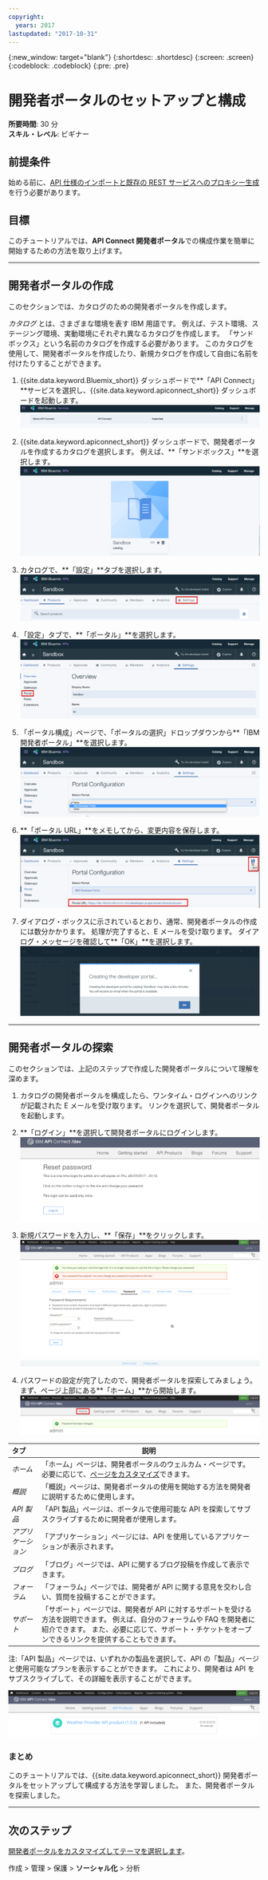 ```yaml
---
copyright:
  years: 2017
lastupdated: "2017-10-31"
---
```


{:new_window: target="blank"}
{:shortdesc: .shortdesc}
{:screen: .screen}
{:codeblock: .codeblock}
{:pre: .pre}

# 開発者ポータルのセットアップと構成
**所要時間**: 30 分  
**スキル・レベル**: ビギナー  

## 前提条件
始める前に、[API 仕様のインポートと既存の REST サービスへのプロキシー生成](tut_rest_landing.html)を行う必要があります。

## 目標
このチュートリアルでは、**API Connect 開発者ポータル**での構成作業を簡単に開始するための方法を取り上げます。 

---

## 開発者ポータルの作成
このセクションでは、カタログのための開発者ポータルを作成します。

*カタログ* とは、さまざまな環境を表す IBM 用語です。 例えば、テスト環境、ステージング環境、実動環境にそれぞれ異なるカタログを作成します。 「サンドボックス」という名前のカタログを作成する必要があります。 このカタログを使用して、開発者ポータルを作成したり、新規カタログを作成して自由に名前を付けたりすることができます。

1. {{site.data.keyword.Bluemix_short}} ダッシュボードで**「API Connect」**サービスを選択し、{{site.data.keyword.apiconnect_short}} ダッシュボードを起動します。
![API Connect サービス](images/11-Bluemix-Dashboard.png)

2. {{site.data.keyword.apiconnect_short}} ダッシュボードで、開発者ポータルを作成するカタログを選択します。 例えば、**「サンドボックス」**を選択します。
![カタログ](images/12-APIC-Dashboard.png)

3. カタログで、**「設定」**タブを選択します。  
  ![カタログの「設定」](images/13-catalog-settings.png)

4. 「設定」タブで、**「ポータル」**を選択します。  
  ![ポータルの構成](images/14-catalog-portal.png)

5. 「ポータル構成」ページで、「ポータルの選択」ドロップダウンから**「IBM 開発者ポータル」**を選択します。
  ![IBM 開発者ポータル](images/15-IBM-developer-portal.png) 

6. **「ポータル URL」**をメモしてから、変更内容を保存します。  
  ![設定の保存](images/16-save-settings.png)
  
7. ダイアログ・ボックスに示されているとおり、通常、開発者ポータルの作成には数分かかります。 処理が完了すると、E メールを受け取ります。 ダイアログ・メッセージを確認して**「OK」**を選択します。  
  ![OK](images/17-OK.png)

---

## 開発者ポータルの探索
このセクションでは、上記のステップで作成した開発者ポータルについて理解を深めます。

1. カタログの開発者ポータルを構成したら、ワンタイム・ログインへのリンクが記載された E メールを受け取ります。 リンクを選択して、開発者ポータルを起動します。

2. **「ログイン」**を選択して開発者ポータルにログインします。
![ログイン](images/22-login.png)

3. 新規パスワードを入力し、**「保存」**をクリックします。  
  ![新規パスワードの入力](images/23-password.png)

4. パスワードの設定が完了したので、開発者ポータルを探索してみましょう。まず、ページ上部にある**「ホーム」**から開始します。  
  ![「ホーム」メニュー](images/24-pwsaved.png)
  
|タブ              |説明          | 
|:---------------- | -------------------- | 
|_ホーム_       |「ホーム」ページは、開発者ポータルのウェルカム・ページです。 必要に応じて、[ページをカスタマイズ](tut_custom_dev_portal.html)できます。 | 
|_概説_       |「概説」ページは、開発者ポータルの使用を開始する方法を開発者に説明するために使用します。 |
|_API 製品_ |「API 製品」ページは、ポータルで使用可能な API を探索してサブスクライブするために開発者が使用します。 | 
|_アプリケーション_ |「アプリケーション」ページには、API を使用しているアプリケーションが表示されます。 | 
|_ブログ_ |「ブログ」ページでは、API に関するブログ投稿を作成して表示できます。 | 
|_フォーラム_ |「フォーラム」ページでは、開発者が API に関する意見を交わし合い、質問を投稿することができます。 | 
|_サポート_ |「サポート」ページでは、開発者が API に対するサポートを受ける方法を説明できます。 例えば、自分のフォーラムや FAQ を開発者に紹介できます。 また、必要に応じて、サポート・チケットをオープンできるリンクを提供することもできます。 | 

注:「API 製品」ページでは、いずれかの製品を選択して、API の「製品」ページと使用可能なプランを表示することができます。 これにより、開発者は API をサブスクライブして、その詳細を表示することができます。 

  ![API 製品](images/27-api-products.png)

### まとめ
このチュートリアルでは、{{site.data.keyword.apiconnect_short}} 開発者ポータルをセットアップして構成する方法を学習しました。 また、開発者ポータルを探索しました。

---

## 次のステップ

[開発者ポータルをカスタマイズしてテーマを選択します](tut_custom_dev_portal.html)。

作成 > 管理 > 保護 > **ソーシャル化** > 分析
